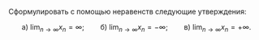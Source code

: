 Сформулировать с помощью неравенств следующие утверждения:

$$ \text{а) } \lim_{n\to\infty} x_n = \infty; \qquad \text{б) } \lim_{n\to\infty} x_n = -\infty; \qquad \text{в) } \lim_{n\to\infty} x_n = +\infty. $$